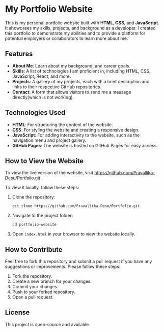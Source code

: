 # My Portfolio Website

This is my personal portfolio website built with **HTML**, **CSS**, and **JavaScript**. It showcases my skills, projects, and background as a developer. I created this portfolio to demonstrate my abilities and to provide a platform for potential employers or collaborators to learn more about me.

## Features

- **About Me**: Learn about my background, and career goals.
- **Skills**: A list of technologies I am proficient in, including HTML, CSS, JavaScript, React, and more.
- **Projects**: A gallery of my projects, each with a brief description and links to their respective GitHub repositories.
- **Contact**: A form that allows visitors to send me a message directly(which is not working).

## Technologies Used

- **HTML**: For structuring the content of the website.
- **CSS**: For styling the website and creating a responsive design.
- **JavaScript**: For adding interactivity to the website, such as the navigation menu and project gallery.
- **GitHub Pages**: The website is hosted on GitHub Pages for easy access.

## How to View the Website

To view the live version of the website, visit https://github.com/Pravallika-Desu/Portfolio.git
.

To view it locally, follow these steps:

1. Clone the repository:
    ```bash
    git clone https://github.com/Pravallika-Desu/Portfolio.git

    ```

2. Navigate to the project folder:
    ```bash
    cd portfolio-website
    ```

3. Open `index.html` in your browser to view the website locally.

## How to Contribute

Feel free to fork this repository and submit a pull request if you have any suggestions or improvements. Please follow these steps:

1. Fork the repository.
2. Create a new branch for your changes.
3. Commit your changes.
4. Push to your forked repository.
5. Open a pull request.

## License

This project is open-source and available.
